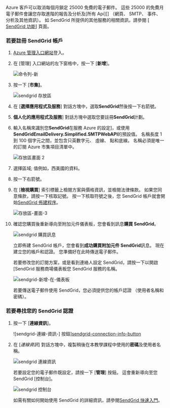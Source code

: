 Azure 客戶可以取消每個月鎖定 25000 免費的電子郵件。 這些 25000 的免費月電子郵件會讓您存取進階的報告及分析及[所有 Api][] （網頁、 SMTP、 事件、 分析及其他資訊）。 如 SendGrid 所提供的其他服務的相關資訊，請參閱 [ [SendGrid 功能][]] 頁面。

### <a name="to-sign-up-for-a-sendgrid-account"></a>若要註冊 SendGrid 帳戶

1. [Azure 管理入口網站][]登入。

2. 在 [管理] 入口網站的左下窗格中，按一下 [**新增**]。

    ![命令列-新][command-bar-new]

3. 按一下 [**市集]**。

    ![sendgrid 存放區][sendgrid-store]

4. 在 [**選擇應用程式及服務**] 對話方塊中，選取**SendGrid**然後按一下右箭號。

5. **個人化的應用程式及服務**] 對話方塊中選取您要註冊**SendGrid**計劃。

6. 輸入名稱來識別您**SendGrid**在服務 Azure 的設定]，或使用**SendGridEmailDelivery.Simplified.SMTPWebAPI**的預設值。 名稱長度 1 到 100 個字元之間，並包含只英數字元、 虛線、 點和底線。 名稱必須是唯一的訂閱 Azure 市集項目清單中。

    ![存放區畫面 2][store-screen-2]

7. 選擇區域; 值例如，西美國的資料。

8. 按一下右箭號。

9. 在 [**檢視購買**] 索引標籤上檢閱方案與價格資訊，並檢閱法律條款。 如果您同意條款，請按一下核取記號。 按一下核取符號之後，您 SendGrid 帳戶就會開始[SendGrid 佈建程序]。

    ![存放區-畫面-3][store-screen-3]

10. 確認您購買後重新導向至附加元件儀表板，您會看到訊息**購買 SendGrid**。

    ![sendgrid 購買訊息][sendgrid-purchasing-message]

    立即佈建 SendGrid 帳戶，您會看到**成功購買附加元件 SendGrid**訊息。 現在建立您的帳戶和認證。 您準備好在此時傳送電子郵件。 

    若要修改您的訂閱方案，或是看到連絡人設定 SendGrid，請按一下以開啟 [SendGrid 服務商場儀表板您 SendGrid 服務的名稱。 

    ![sendgrid-新增-在-儀表板][sendgrid-add-on-dashboard]

    若要傳送電子郵件使用 SendGrid，您必須提供您的帳戶認證 （使用者名稱和密碼）。

### <a name="to-find-your-sendgrid-credentials"></a>若要尋找您的 SendGrid 認證 ###

1. 按一下 [**連線資訊**]。

    ![sendgrid-連線-資訊-] 按鈕][sendgrid-connection-info-button]

2. 在 [*連線資訊*] 對話方塊中，複製稍後在本教學課程中使用的**密碼**及使用者名稱。

    ![sendgrid 連線資訊][sendgrid-connection-info]

    若要設定您的電子郵件既設定，請按一下 [**管理**] 按鈕。 這會重新導向至您 SendGrid [控制台]。 

    ![sendgrid 控制台][sendgrid-control-panel]

    如需有關如何開始使用 SendGrid 的詳細資訊，請參閱[SendGrid 快速入門][]。

<!--images-->

[command-bar-new]: ./media/sendgrid-sign-up/sendgrid_BAR_NEW.PNG
[sendgrid-store]: ./media/sendgrid-sign-up/sendgrid_offerings_store.png
[store-screen-2]: ./media/sendgrid-sign-up/sendgrid_store_scrn2.png
[store-screen-3]: ./media/sendgrid-sign-up/sendgrid_store_scrn3.png
[sendgrid-purchasing-message]: ./media/sendgrid-sign-up/sendgrid_purchasing_message.png
[sendgrid-add-on-dashboard]: ./media/sendgrid-sign-up/sendgrid_add-on_dashboard.png
[sendgrid-connection-info]: ./media/sendgrid-sign-up/sendgrid_connection_info.png
[sendgrid-connection-info-button]: ./media/sendgrid-sign-up/sendgrid_connection_info_button.png
[sendgrid-control-panel]: ./media/sendgrid-sign-up/sendgrid_control_panel.png

<!--Links-->

[SendGrid 功能]: http://sendgrid.com/features
[Azure 管理入口網站]: https://manage.windowsazure.com
[SendGrid 快速入門]: http://sendgrid.com/docs
[SendGrid 佈建程序]: https://support.sendgrid.com/hc/articles/200181628-Why-is-my-account-being-provisioned-
[所有的 Api]: https://sendgrid.com/docs/API_Reference/index.html

